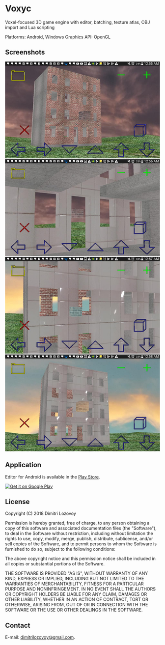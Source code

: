# Voxyc

Voxel-focused 3D game engine with editor, batching, texture atlas, OBJ import and Lua scripting

Platforms: Android, Windows
Graphics API: OpenGL

## Screenshots

<img src="screenshots/building1.jpg">
<img src="screenshots/building2.jpg">
<img src="screenshots/building3.jpg">
<img src="screenshots/building4.jpg">

## Application

Editor for Android is available in the [Play Store](https://play.google.com/store/apps/details?id=com.voxyc.voxyc).

<a href='https://play.google.com/store/apps/details?id=com.voxyc.voxyc'><img alt='Get it on Google Play' width='240' src='https://play.google.com/intl/en_us/badges/images/generic/en_badge_web_generic.png'/></a>

## License

Copyright (C) 2018 Dimitri Lozovoy

Permission is hereby granted, free of charge, to any person obtaining a copy
of this software and associated documentation files (the "Software"), to deal
in the Software without restriction, including without limitation the rights
to use, copy, modify, merge, publish, distribute, sublicense, and/or sell
copies of the Software, and to permit persons to whom the Software is
furnished to do so, subject to the following conditions:

The above copyright notice and this permission notice shall be included in all
copies or substantial portions of the Software.

THE SOFTWARE IS PROVIDED "AS IS", WITHOUT WARRANTY OF ANY KIND, EXPRESS OR
IMPLIED, INCLUDING BUT NOT LIMITED TO THE WARRANTIES OF MERCHANTABILITY,
FITNESS FOR A PARTICULAR PURPOSE AND NONINFRINGEMENT. IN NO EVENT SHALL THE
AUTHORS OR COPYRIGHT HOLDERS BE LIABLE FOR ANY CLAIM, DAMAGES OR OTHER
LIABILITY, WHETHER IN AN ACTION OF CONTRACT, TORT OR OTHERWISE, ARISING FROM,
OUT OF OR IN CONNECTION WITH THE SOFTWARE OR THE USE OR OTHER DEALINGS IN THE
SOFTWARE.

## Contact

E-mail: dimitrilozovoy@gmail.com.
